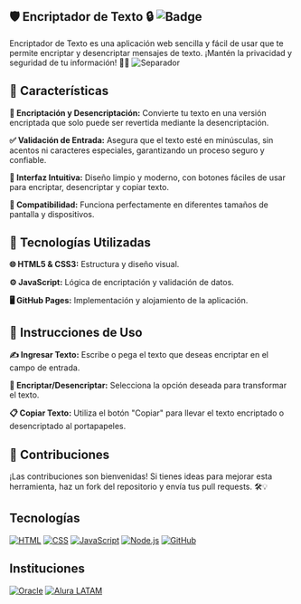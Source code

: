 ## 🛡️ Encriptador de Texto 🔒 ![Badge](https://img.shields.io/badge/Seguridad%20Alta-brightgreen?style=for-the-badge&logo=shield)
Encriptador de Texto es una aplicación web sencilla y fácil de usar que te permite encriptar y desencriptar mensajes de texto. ¡Mantén la privacidad y seguridad de tu información! 💌🔐
![Separador](https://github.com/Kevinnra/ENCRIPTADOR-DE-TEXTO/blob/2aadc9d7772efe39405d12ee1dadeb8cbe72a6cf/docs/assets/Screenshot%202024-08-14%20at%205.35.27%E2%80%AFPM.png)
## 🌟 Características
**🔏 Encriptación y Desencriptación:** Convierte tu texto en una versión encriptada que solo puede ser revertida mediante la desencriptación.

**✅ Validación de Entrada:** Asegura que el texto esté en minúsculas, sin acentos ni caracteres especiales, garantizando un proceso seguro y confiable.

**🎨 Interfaz Intuitiva:** Diseño limpio y moderno, con botones fáciles de usar para encriptar, desencriptar y copiar texto.

**📱 Compatibilidad:** Funciona perfectamente en diferentes tamaños de pantalla y dispositivos.

## 🚀 Tecnologías Utilizadas
**🌐 HTML5 & CSS3:** Estructura y diseño visual.

**⚙️ JavaScript:** Lógica de encriptación y validación de datos.

**🖥️ GitHub Pages:** Implementación y alojamiento de la aplicación.

## 📝 Instrucciones de Uso
**✍️ Ingresar Texto:** Escribe o pega el texto que deseas encriptar en el campo de entrada.

**🔄 Encriptar/Desencriptar:** Selecciona la opción deseada para transformar el texto.

**📋 Copiar Texto:** Utiliza el botón "Copiar" para llevar el texto encriptado o desencriptado al portapapeles.

## 🤝 Contribuciones
¡Las contribuciones son bienvenidas! Si tienes ideas para mejorar esta herramienta, haz un fork del repositorio y envía tus pull requests. 🛠️💡

## Tecnologías
[![HTML](https://img.shields.io/badge/HTML-E34F26?style=for-the-badge&logo=html5&logoColor=white)](#)
[![CSS](https://img.shields.io/badge/CSS-1572B6?style=for-the-badge&logo=css3&logoColor=white)](#)
[![JavaScript](https://img.shields.io/badge/JavaScript-F7DF1E?style=for-the-badge&logo=javascript&logoColor=black)](#)
[![Node.js](https://img.shields.io/badge/Node.js-339933?style=for-the-badge&logo=nodedotjs&logoColor=white)](#)
[![GitHub](https://img.shields.io/badge/GitHub-181717?style=for-the-badge&logo=github&logoColor=white)](#)
## Instituciones
[![Oracle](https://img.shields.io/badge/Oracle-F80000?style=for-the-badge&logo=oracle&logoColor=white)](#)
[![Alura LATAM](https://img.shields.io/badge/Alura_LATAM-008CBA?style=for-the-badge&logo=alura&logoColor=white)](#)



